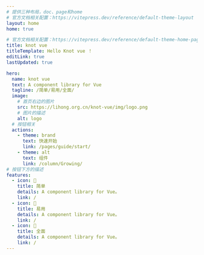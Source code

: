 ```yaml
---
# 提供三种布局，doc、page和home
# 官方文档相关配置：https://vitepress.dev/reference/default-theme-layout
layout: home
home: true

# 官方文档相关配置：https://vitepress.dev/reference/default-theme-home-page
title: knot vue
titleTemplate: Hello Knot vue ！
editLink: true
lastUpdated: true

hero:
  name: knot vue
  text: A component library for Vue
  tagline: /简单/易用/全面/
  image:
    # 首页右边的图片
    src: https://lihong.org.cn/knot-vue/img/logo.png
    # 图片的描述
    alt: logo
  # 按钮相关
  actions:
    - theme: brand
      text: 快速开始
      link: /pages/guide/start/
    - theme: alt
      text: 组件
      link: /column/Growing/
# 按钮下方的描述
features:
  - icon: 🤹
    title: 简单
    details: A component library for Vue。
    link: /
  - icon: 🎨
    title: 易用
    details: A component library for Vue。
    link: /
  - icon: 🧩
    title: 全面
    details: A component library for Vue。
    link: /
---
```

